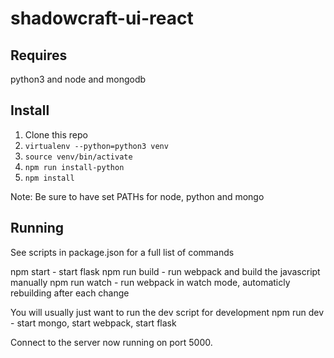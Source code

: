 # shadowcraft-ui-react

## Requires

python3 and node and mongodb

## Install

1. Clone this repo
2. `virtualenv --python=python3 venv`
3. `source venv/bin/activate`
4. `npm run install-python` 
5. `npm install`

Note: Be sure to have set PATHs for node, python and mongo

## Running

See scripts in package.json for a full list of commands

npm start - start flask
npm run build - run webpack and build the javascript manually
npm run watch - run webpack  in watch mode, automaticly rebuilding after each change

You will usually just want to run the dev script for development
npm run dev - start mongo, start webpack, start flask

Connect to the server now running on port 5000.
